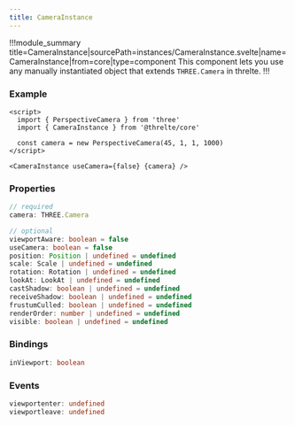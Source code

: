 ```yaml
---
title: CameraInstance
---
```


!!!module_summary title=CameraInstance|sourcePath=instances/CameraInstance.svelte|name=CameraInstance|from=core|type=component
This component lets you use any manually instantiated object that extends `THREE.Camera` in threlte.
!!!

### Example <!-- omit in toc -->

```svelte
<script>
  import { PerspectiveCamera } from 'three'
  import { CameraInstance } from '@threlte/core'

  const camera = new PerspectiveCamera(45, 1, 1, 1000)
</script>

<CameraInstance useCamera={false} {camera} />
```

### Properties <!-- omit in toc -->

```ts
// required
camera: THREE.Camera

// optional
viewportAware: boolean = false
useCamera: boolean = false
position: Position | undefined = undefined
scale: Scale | undefined = undefined
rotation: Rotation | undefined = undefined
lookAt: LookAt | undefined = undefined
castShadow: boolean | undefined = undefined
receiveShadow: boolean | undefined = undefined
frustumCulled: boolean | undefined = undefined
renderOrder: number | undefined = undefined
visible: boolean | undefined = undefined
```

### Bindings <!-- omit in toc -->

```ts
inViewport: boolean
```

### Events <!-- omit in toc -->

```ts
viewportenter: undefined
viewportleave: undefined
```
